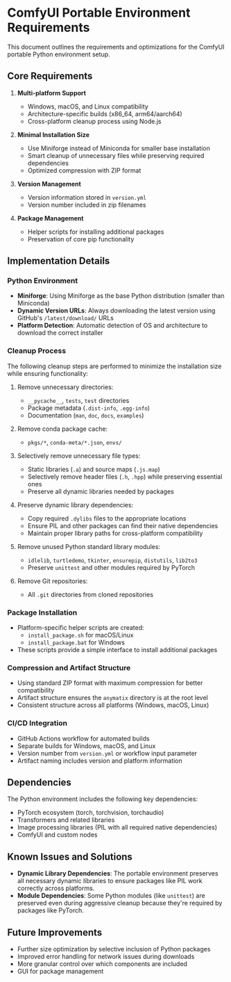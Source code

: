 # ComfyUI Portable Environment Requirements

This document outlines the requirements and optimizations for the ComfyUI portable Python environment setup.

## Core Requirements

1. **Multi-platform Support**
   - Windows, macOS, and Linux compatibility
   - Architecture-specific builds (x86_64, arm64/aarch64)
   - Cross-platform cleanup process using Node.js

2. **Minimal Installation Size**
   - Use Miniforge instead of Miniconda for smaller base installation
   - Smart cleanup of unnecessary files while preserving required dependencies
   - Optimized compression with ZIP format

3. **Version Management**
   - Version information stored in `version.yml`
   - Version number included in zip filenames

4. **Package Management**
   - Helper scripts for installing additional packages
   - Preservation of core pip functionality

## Implementation Details

### Python Environment

- **Miniforge**: Using Miniforge as the base Python distribution (smaller than Miniconda)
- **Dynamic Version URLs**: Always downloading the latest version using GitHub's `/latest/download/` URLs
- **Platform Detection**: Automatic detection of OS and architecture to download the correct installer

### Cleanup Process

The following cleanup steps are performed to minimize the installation size while ensuring functionality:

1. Remove unnecessary directories:
   - `__pycache__`, `tests`, `test` directories
   - Package metadata (`.dist-info`, `.egg-info`)
   - Documentation (`man`, `doc`, `docs`, `examples`)

2. Remove conda package cache:
   - `pkgs/*`, `conda-meta/*.json`, `envs/`

3. Selectively remove unnecessary file types:
   - Static libraries (`.a`) and source maps (`.js.map`)
   - Selectively remove header files (`.h`, `.hpp`) while preserving essential ones
   - Preserve all dynamic libraries needed by packages

4. Preserve dynamic library dependencies:
   - Copy required `.dylibs` files to the appropriate locations
   - Ensure PIL and other packages can find their native dependencies
   - Maintain proper library paths for cross-platform compatibility

5. Remove unused Python standard library modules:
   - `idlelib`, `turtledemo`, `tkinter`, `ensurepip`, `distutils`, `lib2to3`
   - Preserve `unittest` and other modules required by PyTorch

6. Remove Git repositories:
   - All `.git` directories from cloned repositories

### Package Installation

- Platform-specific helper scripts are created:
  - `install_package.sh` for macOS/Linux
  - `install_package.bat` for Windows
- These scripts provide a simple interface to install additional packages

### Compression and Artifact Structure

- Using standard ZIP format with maximum compression for better compatibility
- Artifact structure ensures the `anymatix` directory is at the root level
- Consistent structure across all platforms (Windows, macOS, Linux)

### CI/CD Integration

- GitHub Actions workflow for automated builds
- Separate builds for Windows, macOS, and Linux
- Version number from `version.yml` or workflow input parameter
- Artifact naming includes version and platform information

## Dependencies

The Python environment includes the following key dependencies:

- PyTorch ecosystem (torch, torchvision, torchaudio)
- Transformers and related libraries
- Image processing libraries (PIL with all required native dependencies)
- ComfyUI and custom nodes

## Known Issues and Solutions

- **Dynamic Library Dependencies**: The portable environment preserves all necessary dynamic libraries to ensure packages like PIL work correctly across platforms.
- **Module Dependencies**: Some Python modules (like `unittest`) are preserved even during aggressive cleanup because they're required by packages like PyTorch.

## Future Improvements

- Further size optimization by selective inclusion of Python packages
- Improved error handling for network issues during downloads
- More granular control over which components are included
- GUI for package management 